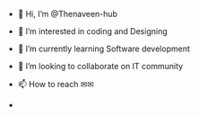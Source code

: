 - 👋 Hi, I’m @Thenaveen-hub
- 👀 I’m interested in coding and Designing
- 🌱 I’m currently learning Software development
- 💞️ I’m looking to collaborate on IT community
- 📫 How to reach ✉✉
  
- 
<!---
Thenaveen-hub/Thenaveen-hub is a ✨ special ✨ repository because its `README.md` (this file) appears on your GitHub profile.
You can click the Preview link to take a look at your changes.
--->
